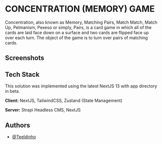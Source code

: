 # CONCENTRATION (MEMORY) GAME

Concentration, also known as Memory, Matching Pairs, Match Match, Match Up, Pelmanism, Pexeso or simply, Pairs, is a card game in which all of the cards are laid face down on a surface and two cards are flipped face up over each turn. The object of the game is to turn over pairs of matching cards.

## Screenshots

## Tech Stack

This solution was implemented using the latest NextJS 13 with app directory in beta.

**Client:** NextJS, TailwindCSS, Zustand (State Management)

**Server:** Strapi Headless CMS, NextJS

## Authors

- [@Teeldinho](https://www.github.com/Teeldinho)
